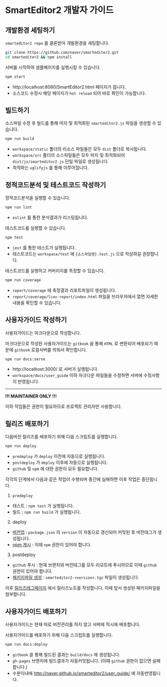 # SmartEditor2 개발자 가이드

## 개발환경 세팅하기

`smarteditor2 repo` 를 클론받아 개발환경을 세팅합니다.
```bash
git clone https://github.com/naver/smarteditor2.git
cd smarteditor2 && npm install
```


서버를 시작하여 샘플페이지를 실행시킬 수 있습니다.
```bash
npm start
```
- http://localhost:8080/SmartEditor2.html 페이지가 뜹니다.
- 소스코드 수정시 해당 페이지가 `hot reload` 되어 바로 확인이 가능합니다.


## 빌드하기

소스파일 수정 후 빌드를 통해 머지 및 최적화된 `smarteditor2.js` 파일을 생성할 수 있습니다.
```bash
npm run build
```
- `workspace/static` 폴더의 리소스 파일들은 모두 `dist` 폴더로 복사됩니다.
- `workspace/src` 폴더의 소스파일들은 모두 머지 및 최적화되어 `dist/js/smarteditor2.js` 단일 파일로 생성됩니다.
- 최적화는 `uglifyjs` 를 통해 이루어집니다.


## 정적코드분석 및 테스트코드 작성하기

정적코드분석을 실행할 수 있습니다.
```bash
npm run lint
```
- `eslint` 를 통한 분석결과가 리스팅됩니다. 


테스트코드를 실행할 수 있습니다.
```bash
npm test
```
- `jest` 를 통한 테스트가 실행됩니다.
- 테스트코드는 `workspace/test` 에 `{소스파일명}.test.js` 으로 작성하길 권장합니다.


테스트코드를 실행하고 커버리지를 측정할 수 있습니다.
```bash
npm run coverage
```
- `report/coverage` 에 축정결과 리포트파일이 생성됩니다.
- `report/coverage/lcov-report/index.html` 파일을 브라우저에서 열면 자세한 내용을 확인할 수 있습니다.


## 사용자가이드 작성하기
사용자가이드는 마크다운으로 작성합니다.

마크다운으로 작성된 사용자가이드는 `gitbook` 을 통해 `HTML` 로 변환되어 배포되기 때문에 `gitbook` 로컬서버를 띄워서 확인합니다.
```bash
npm run docs:serve
```
- http://localhost:3000/ 로 서버가 실행됩니다. 
- `workspace/docs/user_guide` 이하 마크다운 파일들을 수정하면 서버에 수정사항이 반영됩니다.


----
**!!! MAINTAINER ONLY !!!**

이하 작업들은 권한이 필요하므로 프로젝트 관리자만 사용합니다.

## 릴리즈 배포하기
다음버전 릴리즈를 배포하기 위해 다음 스크립트를 실행합니다.
```bash
npm run deploy
```
- `predeploy` 가 `deploy` 이전에 자동으로 실행됩니다.
- `postdeploy` 가 `deploy` 이후에 자동으로 실행됩니다.
- `github` 및 `npm` 에 대한 권한이 모두 필요합니다.

각각의 단계에서 다음과 같은 작업이 수행되며 중간에 실패하면 이후 작업은 중단됩니다.

1. `predeploy`
  - 테스트 : `npm test` 가 실행됩니다.
  - 빌드 : `npm run build` 가 실행됩니다.
2. deploy
  - [버전업](https://docs.npmjs.com/cli/version) : `package.json` 의 `version` 이 자동으로 갱신되어 커밋된 후 버전태그가 생성됩니다.
  - [npm 게시](https://docs.npmjs.com/cli/publish) : 이때 `npm` 권한이 있어야 합니다.
3. postdeploy
  - `github` 푸시 : 현재 브랜치와 버전태그를 모두 리모트에 푸시하므로 이때 `github` 권한이 있어야 합니다.
  - [패키지파일 생성](https://docs.npmjs.com/cli/pack) : `smarteditor2-<version>.tgz` 파일이 생성됩니다.

이후 [릴리즈태그페이지](https://github.com/naver/smarteditor2/tags) 에서 릴리즈노트를 작성합니다. 이때 앞서 생성된 패키지파일을 첨부합니다.

## 사용자가이드 배포하기
사용자가이드는 현재 따로 버전관리를 하지 않고 서버에 적시에 배포합니다.

사용자가이드를 배포하기 위해 다음 스크립트를 실행합니다.
```bash
npm run docs:deploy
```
- `gitbook` 을 통해 빌드된 결과는 `build/docs` 에 생성됩니다.
- `gh-pages` 브랜치에 빌드결과가 자동커밋됩니다. (이때 `github` 권한이 없으면 실패합니다.)
- 수분이내에 http://naver.github.io/smarteditor2/user_guide/ 에 자동반영됩니다.